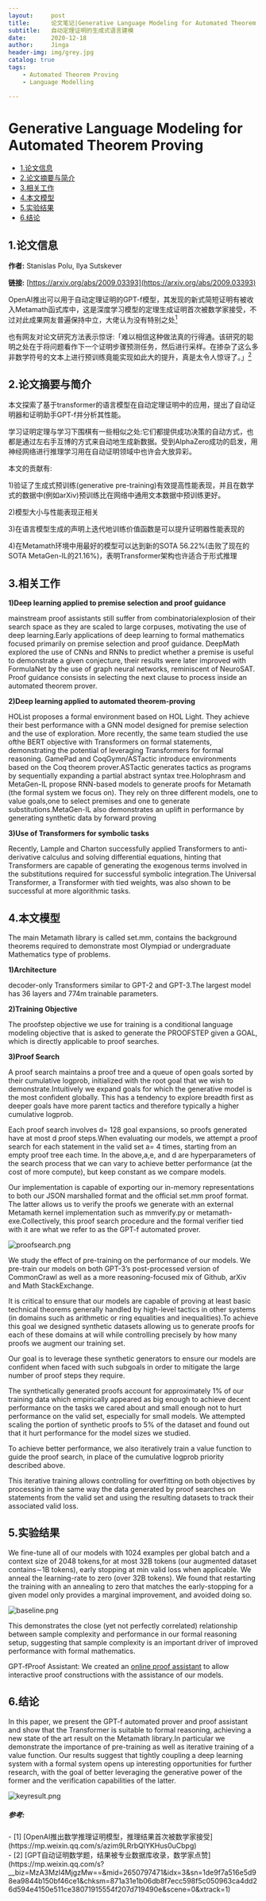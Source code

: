 ```yaml
---
layout:     post
title:      论文笔记|Generative Language Modeling for Automated Theorem Proving
subtitle:   自动定理证明的生成式语言建模 
date:       2020-12-18
author:     Jinga
header-img: img/grey.jpg
catalog: true
tags:
    - Automated Theorem Proving
    - Language Modelling

---
```


# Generative Language Modeling for Automated Theorem Proving

* [1.论文信息](#1)
* [2.论文摘要与简介](#2)
* [3.相关工作](#3)
* [4.本文模型](#4)
* [5.实验结果](#5)
* [6.结论](#6)

<h2 id="1">1.论文信息</h2>  

**作者:** Stanislas Polu,  Ilya Sutskever  

**链接:** [https://arxiv.org/abs/2009.03393](https://arxiv.org/abs/2009.03393)

OpenAI推出可以用于自动定理证明的GPT-f模型，其发现的新式简短证明有被收入Metamath函式库中，这是深度学习模型的定理生成证明首次被数学家接受，不过对此成果网友普遍保持中立，大佬认为没有特别之处[<sup>1</sup>](#refer-anchor-1)  

也有网友对论文研究方法表示惊讶:「难以相信这种做法真的行得通。该研究的聪明之处在于将问题看作下一个证明步骤预测任务，然后进行采样。在掺杂了这么多非数学符号的文本上进行预训练竟能实现如此大的提升，真是太令人惊讶了。」[<sup>2</sup>](#refer-anchor-2)

<h2 id="2">2.论文摘要与简介</h2>  

本文探索了基于transformer的语言模型在自动定理证明中的应用，提出了自动证明器和证明助手GPT-f并分析其性能。  

学习证明定理与学习下围棋有一些相似之处:它们都提供成功决策的自动方式，也都是通过左右手互博的方式来自动地生成新数据。受到AlphaZero成功的启发，用神经网络进行推理学习用在自动证明领域中也许会大放异彩。

本文的贡献有:  

1)验证了生成式预训练(generative pre-training)有效提高性能表现，并且在数学式的数据中(例如arXiv)预训练比在网络中通用文本数据中预训练更好。  

2)模型大小与性能表现正相关  

3)在语言模型生成的声明上迭代地训练价值函数是可以提升证明器性能表现的  

4)在Metamath环境中用最好的模型可以达到新的SOTA 56.22%(击败了现在的SOTA MetaGen-IL的21.16%)，表明Transformer架构也许适合于形式推理

<h2 id="3">3.相关工作</h2>

**1)Deep learning applied to premise selection and proof guidance**   

mainstream proof assistants still suffer from combinatorialexplosion of their search space as they are scaled to large corpuses, motivating the use of deep learning.Early applications of deep learning to formal mathematics focused primarily on premise selection and proof guidance. 
DeepMath explored the use of CNNs and RNNs to predict whether a premise is useful to demonstrate a given conjecture, their results were later improved with FormulaNet by the use of graph neural networks, reminiscent of NeuroSAT. 
Proof guidance consists in selecting the next clause to process inside an automated theorem prover.

**2)Deep learning applied to automated theorem-proving**   

HOList proposes a formal environment based on HOL Light. They achieve their best performance with a GNN model designed for premise selection and the use of exploration. More recently, the same team studied the use ofthe BERT objective with Transformers on formal statements, demonstrating the potential of leveraging Transformers for formal reasoning.
GamePad and CoqGymn/ASTactic introduce environments based on the Coq theorem prover.ASTactic generates tactics as programs by sequentially expanding a partial abstract syntax tree.Holophrasm and MetaGen-IL propose RNN-based models to generate proofs for Metamath (the formal system we focus on). They rely on three different models, one to value goals,one to select premises and one to generate substitutions.MetaGen-IL also demonstrates an uplift in performance by generating synthetic data by forward proving

**3)Use of Transformers for symbolic tasks**   

Recently, Lample and Charton successfully applied Transformers to anti-derivative calculus and solving differential equations, hinting that Transformers are capable of generating the exogenous terms involved in the substitutions required for successful symbolic integration.The Universal Transformer, a Transformer with tied weights, was also shown to be successful at more algorithmic tasks.  

<h2 id="4">4.本文模型</h2>

The main Metamath library is called set.mm, contains the background theorems required to demonstrate most Olympiad or undergraduate Mathematics type of problems.

**1)Architecture**    

decoder-only Transformers similar to GPT-2 and GPT-3.The largest model has 36 layers and 774m trainable parameters.

**2)Training Objective**   

The proofstep objective we use for training is a conditional language modeling objective that is asked to generate the PROOFSTEP given a GOAL, which is directly applicable to proof searches.

**3)Proof Search**    

A proof search maintains a proof tree and a queue of open goals sorted by their cumulative logprob, initialized with the root goal that we wish to demonstrate.Intuitively we expand goals for which the generative model is the most confident globally. This has a tendency to explore breadth first as deeper goals have more parent tactics and therefore typically a higher cumulative logprob.

Each proof search involves d= 128 goal expansions, so proofs generated have at most d proof steps.When evaluating our models, we attempt a proof search for each statement in the valid set a= 4 times, starting from an empty proof tree each time. In the above,a,e, and d are hyperparameters of the search process that we can vary to achieve better performance (at the cost of more compute), but keep constant as we compare models.

Our implementation is capable of exporting our in-memory representations to both our JSON marshalled format and the official set.mm proof format. The latter allows us to verify the proofs we generate with an external Metamath kernel implementation such as mmverify.py or metamath-exe.Collectively, this proof search procedure and the formal verifier tied with it are what we refer to as the GPT-f automated prover.

![proofsearch.png](/img/20201218proofsearch.png)

We study the effect of pre-training on the performance of our models. We pre-train our models on both GPT-3’s post-processed version of CommonCrawl as well as a more reasoning-focused mix of Github, arXiv and Math StackExchange.

It is critical to ensure that our models are capable of proving at least basic technical theorems generally handled by high-level tactics in other systems (in domains such as arithmetic or ring equalities and inequalities).To achieve this goal we designed synthetic datasets allowing us to generate proofs for each of these domains at will while controlling precisely by how many proofs we augment our training set.

Our goal is to leverage these synthetic generators to ensure our models are confident when faced with such subgoals in order to mitigate the large number of proof steps they require.

The synthetically generated proofs account for approximately 1% of our training data which empirically appeared as big enough to achieve decent performance on the tasks we cared about and small enough not to hurt performance on the valid set, especially for small models. We attempted scaling the portion of synthetic proofs to 5% of the dataset and found out that it hurt performance for the model sizes we studied.

To achieve better performance, we also iteratively train a value function to guide the proof search, in place of the cumulative logprob priority described above.

This iterative training allows controlling for overfitting on both objectives by processing in the same way the data generated by proof searches on statements from the valid set and using the resulting datasets to track their associated valid loss.

<h2 id="5">5.实验结果</h2>  

We fine-tune all of our models with 1024 examples per global batch and a context size of 2048 tokens,for at most 32B tokens (our augmented dataset contains∼1B tokens), early stopping at min valid loss when applicable. We anneal the learning-rate to zero (over 32B tokens). We found that restarting the training with an annealing to zero that matches the early-stopping for a given model only provides a marginal improvement, and avoided doing so.

![baseline.png](/img/20201218baseline.png)

This demonstrates the close (yet not perfectly correlated) relationship between sample complexity and performance in our formal reasoning setup, suggesting that sample complexity is an important driver of improved performance with formal mathematics.

GPT-fProof Assistant: We created an [online proof assistant](https://groups.google.com/g/metamath/c/D09W2QVR-_I/m/g_rsqGj0AAAJ) to allow interactive proof constructions with the assistance of our models.

<h2 id="6">6.结论</h2>  

In this paper, we present the GPT-f automated prover and proof assistant and show that the Transformer is suitable to formal reasoning, achieving a new state of the art result on the Metamath library.In particular we demonstrate the importance of pre-training as well as iterative training of a value function. Our results suggest that tightly coupling a deep learning system with a formal system opens up interesting opportunities for further research, with the goal of better leveraging the generative power of the former and the verification capabilities of the latter.

![keyresult.png](/img/20201218keyresult.png)

##### 参考:
<div id="refer-anchor-1"></div>
- [1] [OpenAI推出数学推理证明模型，推理结果首次被数学家接受](https://mp.weixin.qq.com/s/azim9LRrbQlYKHus0uCbpg)
<div id="refer-anchor-2"></div>
- [2] [GPT自动证明数学题，结果被专业数据库收录，数学家点赞](https://mp.weixin.qq.com/s?__biz=MzA3MzI4MjgzMw==&mid=2650797471&idx=3&sn=1de9f7a516e5d98ea9844b150bf46ce1&chksm=871a31e1b06db8f7ecc598f5c050963ca4dd26d594e4150e511ce38071915554f207d719490e&scene=0&xtrack=1)

	  
